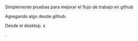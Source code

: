 Simplemente pruebas para mejorar el flujo de trabajo en github

Agregando algo desde github.

Desde el desktop. s

.
